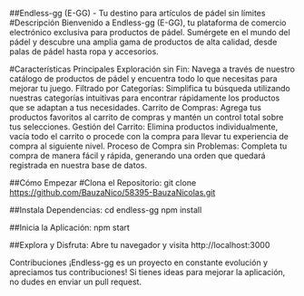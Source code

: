##Endless-gg (E-GG) - Tu destino para artículos de pádel sin límites
  #Descripción
    Bienvenido a Endless-gg (E-GG), tu plataforma de comercio electrónico exclusiva para productos de pádel. Sumérgete en el mundo del pádel y descubre una amplia gama de productos     de alta calidad, desde palas de pádel hasta ropa y accesorios.

  #Características Principales
    Exploración sin Fin: Navega a través de nuestro catálogo de productos de pádel y encuentra todo lo que necesitas para mejorar tu juego.
    Filtrado por Categorías: Simplifica tu búsqueda utilizando nuestras categorías intuitivas para encontrar rápidamente los productos que se adaptan a tus necesidades.
    Carrito de Compras: Agrega tus productos favoritos al carrito de compras y mantén un control total sobre tus selecciones.
    Gestión del Carrito: Elimina productos individualmente, vacía todo el carrito o procede con la compra para llevar tu experiencia de compra al siguiente nivel.
    Proceso de Compra sin Problemas: Completa tu compra de manera fácil y rápida, generando una orden que quedará registrada en nuestra base de datos.

##Cómo Empezar
  #Clona el Repositorio:
    git clone https://github.com/BauzaNico/58395-BauzaNicolas.git
    
##Instala Dependencias:
    cd endless-gg
    npm install
    
##Inicia la Aplicación:
    npm start
    
##Explora y Disfruta:
    Abre tu navegador y visita http://localhost:3000

Contribuciones
¡Endless-gg es un proyecto en constante evolución y apreciamos tus contribuciones! Si tienes ideas para mejorar la aplicación, no dudes en enviar un pull request.

